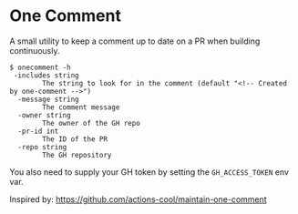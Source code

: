 # One Comment
A small utility to keep a comment up to date on a PR when building continuously. 

```
$ onecomment -h
 -includes string
        The string to look for in the comment (default "<!-- Created by one-comment -->")
  -message string
        The comment message
  -owner string
        The owner of the GH repo
  -pr-id int
        The ID of the PR
  -repo string
        The GH repository
```

You also need to supply your GH token by setting the `GH_ACCESS_TOKEN` env var.

Inspired by: https://github.com/actions-cool/maintain-one-comment
